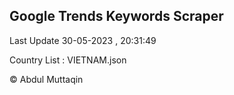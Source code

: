 

## Google Trends Keywords Scraper 
 
Last Update 30-05-2023 , 20:31:49

Country List :
VIETNAM.json



© Abdul Muttaqin 
